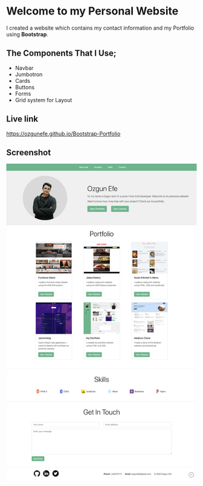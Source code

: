 # Welcome to my Personal Website

I created a website which contains my contact information and my Portfolio using **Bootstrap**.

## The Components That I Use;

- Navbar
- Jumbotron
- Cards
- Buttons
- Forms
- Grid system for Layout

## Live link

https://ozgunefe.github.io/Bootstrap-Portfolio

## Screenshot

![Screenshot](./Screenshot/Screenshot.png)